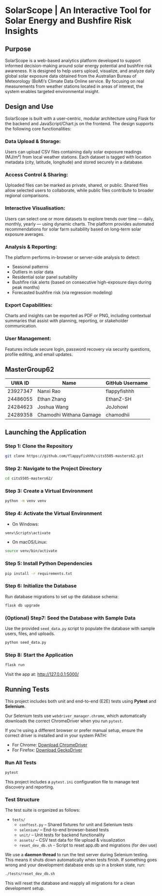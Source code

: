 # SolarScope | An Interactive Tool for Solar Energy and Bushfire Risk Insights

## Purpose
SolarScope is a web-based analytics platform developed to support informed decision-making around solar energy potential and bushfire risk awareness. It is designed to help users upload, visualize, and analyze daily global solar exposure data obtained from the Australian Bureau of Meteorology (BoM)’s Climate Data Online service. By focusing on real measurements from weather stations located in areas of interest, the system enables targeted environmental insight.

## Design and Use
SolarScope is built with a user-centric, modular architecture using Flask for the backend and JavaScript/Chart.js on the frontend. The design supports the following core functionalities:

### Data Upload & Storage:
Users can upload CSV files containing daily solar exposure readings (MJ/m²) from local weather stations. Each dataset is tagged with location metadata (city, latitude, longitude) and stored securely in a database.

### Access Control & Sharing:
Uploaded files can be marked as private, shared, or public. Shared files allow selected users to collaborate, while public files contribute to broader regional comparisons.

### Interactive Visualisation:
Users can select one or more datasets to explore trends over time — daily, monthly, yearly — using dynamic charts. The platform provides automated recommendations for solar farm suitability based on long-term solar exposure averages.

### Analysis & Reporting:
The platform performs in-browser or server-side analysis to detect:
- Seasonal patterns
- Outliers in solar data
- Residential solar panel suitability
- Bushfire risk alerts (based on consecutive high-exposure days during peak months)
- Forecasted bushfire risk (via regression modeling)

### Export Capabilities:
Charts and insights can be exported as PDF or PNG, including contextual summaries that assist with planning, reporting, or stakeholder communication.

### User Management:
Features include secure login, password recovery via security questions, profile editing, and email updates.

## MasterGroup62

| UWA ID   | Name                    | GitHub Username |
| -------- | ----------------------- | --------------- |
| 23927347 | Nanxi Rao               | flappyfishhh    |
| 24486055 | Ethan Zhang             | EthanZ-SH       |
| 24284623 | Joshua Wang             | JoJohowl        |
| 24289358 | Chamodhi Withana Gamage | chamodhii       |

## Launching the Application

### Step 1: Clone the Repository

```bash
git clone https://github.com/flappyfishhh/cits5505-masters62.git
```

### Step 2: Navigate to the Project Directory

```bash
cd cits5505-masters62/
```

### Step 3: Create a Virtual Environment

```bash
python -m venv venv
```

### Step 4: Activate the Virtual Environment

- On Windows:

```bash
venv\Scripts\activate
```

- On macOS/Linux:

```bash
source venv/bin/activate
```

### Step 5: Install Python Dependencies

```bash
pip install -r requirements.txt
```

### Step 6: Initialize the Database

Run database migrations to set up the database schema:

```bash
flask db upgrade
```

### (Optional) Step7: Seed the Database with Sample Data

Use the provided `seed_data.py` script to populate the database with sample users, files, and uploads.

```bash
python seed_data.py
```

### Step 8: Start the Application

```bash
flask run
```

Visit the app at: http://127.0.0.1:5000/

## Running Tests

This project includes both unit and end-to-end (E2E) tests using **Pytest** and **Selenium**.

Our Selenium tests use `webdriver_manager.chrome`, which automatically downloads the correct ChromeDriver when you run `pytest`.

If you're using a different browser or prefer manual setup, ensure the correct driver is installed and in your system PATH:
- For Chrome: [Download ChromeDriver](https://sites.google.com/chromium.org/driver/)
- For Firefox: [Download GeckoDriver](https://github.com/mozilla/geckodriver/releases)

### Run All Tests

```bash
pytest
```
This project includes a `pytest.ini` configuration file to manage test discovery and reporting.

### Test Structure
The test suite is organized as follows:

- `tests/`
  - `conftest.py` – Shared fixtures for unit and Selenium tests
  - `selenium/` – End-to-end browser-based tests
  - `unit/` – Unit tests for backend functionality
  - `assets/` – CSV test data for file upload & visualization
  - `reset_dev_db.sh` - Script to reset app.db and migrations (for dev use)

We use a **daemon thread** to run the test server during Selenium testing. This means it shuts down automatically when tests finish.
If something goes wrong and your development database ends up in a broken state, run:

```bash
./tests/reset_dev_db.sh
```

This will reset the database and reapply all migrations for a clean development setup.
